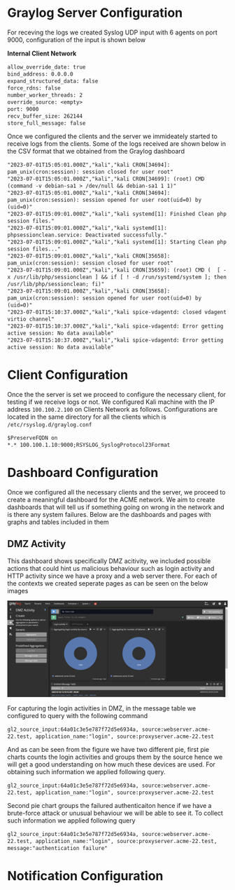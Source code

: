 # Graylog Server Configuration
For receving the logs we created Syslog UDP input with 6 agents on port 9000, configuration of the input is shown below 

**Internal Client Network**
```
allow_override_date: true
bind_address: 0.0.0.0
expand_structured_data: false
force_rdns: false
number_worker_threads: 2
override_source: <empty>
port: 9000
recv_buffer_size: 262144
store_full_message: false
```

Once we configured the clients and the server we immideately started to receive logs from the clients. Some of the logs received are shown below in the CSV format that we obtained from the Graylog dashboard

```
"2023-07-01T15:05:01.000Z","kali","kali CRON[34694]: pam_unix(cron:session): session closed for user root"
"2023-07-01T15:05:01.000Z","kali","kali CRON[34699]: (root) CMD (command -v debian-sa1 > /dev/null && debian-sa1 1 1)"
"2023-07-01T15:05:01.000Z","kali","kali CRON[34694]: pam_unix(cron:session): session opened for user root(uid=0) by (uid=0)"
"2023-07-01T15:09:01.000Z","kali","kali systemd[1]: Finished Clean php session files."
"2023-07-01T15:09:01.000Z","kali","kali systemd[1]: phpsessionclean.service: Deactivated successfully."
"2023-07-01T15:09:01.000Z","kali","kali systemd[1]: Starting Clean php session files..."
"2023-07-01T15:09:01.000Z","kali","kali CRON[35658]: pam_unix(cron:session): session closed for user root"
"2023-07-01T15:09:01.000Z","kali","kali CRON[35659]: (root) CMD (  [ -x /usr/lib/php/sessionclean ] && if [ ! -d /run/systemd/system ]; then /usr/lib/php/sessionclean; fi)"
"2023-07-01T15:09:01.000Z","kali","kali CRON[35658]: pam_unix(cron:session): session opened for user root(uid=0) by (uid=0)"
"2023-07-01T15:10:37.000Z","kali","kali spice-vdagentd: closed vdagent virtio channel"
"2023-07-01T15:10:37.000Z","kali","kali spice-vdagentd: Error getting active session: No data available"
"2023-07-01T15:10:37.000Z","kali","kali spice-vdagentd: Error getting active session: No data available"
```

# Client Configuration 
Once the the server is set we proceed to configure the necessary client, for testing if we receive logs or not. We configured Kali machine with the IP address `100.100.2.100` on Clients Network as follows. Configurations are located in the same directory for all the clients which is `/etc/rsyslog.d/graylog.conf` 


```
$PreserveFQDN on
*.* 100.100.1.10:9000;RSYSLOG_SyslogProtocol23Format
```

# Dashboard Configuration
Once we configured all the necessary clients and the server, we proceed to create a meaningful dashboard for the ACME network. We aim to create dashboards that will tell us if something going on wrong in the network and is there any system failures. Below are the dashboards and pages with graphs and tables included in them

## DMZ Activity
This dashboard shows specifically DMZ acitivity, we included possible actions that could hint us malicious behaviour such as login activity and HTTP activity since we have a proxy and a web server there. For each of the contexts we created seperate pages as can be seen on the below images

![DMZ Activity](assets/../../../asset/dmz_login_activity_dashboard.png)

For capturing the login activities in DMZ, in the message table we configured to query with the following command

```
gl2_source_input:64a01c3e5e787f72d5e6934a, source:webserver.acme-22.test, application_name:"login", source:proxyserver.acme-22.test
``` 
And as can be seen from the figure we have two different pie, first pie charts counts the login activities and groups them by the source hence we will get a good understanding on how much these devices are used. For obtaining such information we applied following query. 
```
gl2_source_input:64a01c3e5e787f72d5e6934a, source:webserver.acme-22.test, application_name:"login", source:proxyserver.acme-22.test
```
Second pie chart groups the failured authenticaiton hence if we have a brute-force attack or unusual behaviour we will be able to see it. To collect such information we applied following query
```
gl2_source_input:64a01c3e5e787f72d5e6934a, source:webserver.acme-22.test, application_name:"login", source:proxyserver.acme-22.test, message:"authentication failure"
```


# Notification Configuration

